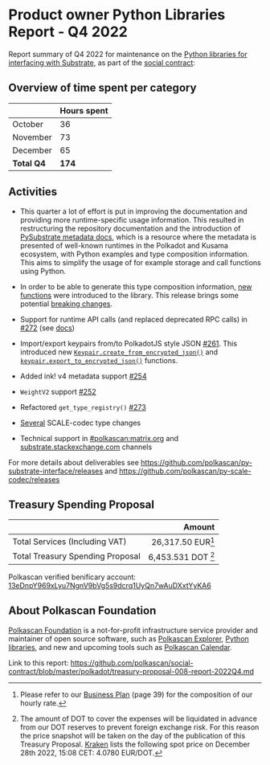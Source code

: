 # Product owner Python Libraries Report - Q4 2022

Report summary of Q4 2022 for maintenance on the [Python libraries for interfacing with Substrate](https://github.com/orgs/polkascan/repositories?q=py-&type=all&language=&sort=stargazers), as part of the [social contract](https://github.com/polkascan/social-contract/blob/library-maintenance/polkadot/social-contract-002.md):

## Overview of time spent per category

|            | Hours spent  |
|--------------------|-----|
| October     | 36  |
| November  | 73  |
| December |  65 |
| **Total Q4**|  **174**  |

## Activities


* This quarter a lot of effort is put in improving the documentation and providing more runtime-specific usage information. This resulted in restructuring the repository documentation and the introduction of [PySubstrate metadata docs](https://polkascan.github.io/py-substrate-metadata-docs/), which is a resource where the metadata is presented of well-known runtimes in the Polkadot and Kusama ecosystem, with Python examples and type composition information. This aims to simplify the usage of for example storage and call functions using Python.

* In order to be able to generate this type composition information, [new functions](https://github.com/polkascan/py-substrate-interface/pull/263) were introduced to the library. This release brings some potential [breaking changes](https://github.com/polkascan/py-substrate-interface/releases/tag/v1.4.0). 
* Support for runtime API calls (and replaced deprecated RPC calls) in [#272](https://github.com/polkascan/py-substrate-interface/pull/272) (see [docs](https://github.com/polkascan/py-substrate-interface#call-runtime-apis))
* Import/export keypairs from/to PolkadotJS style JSON [#261](https://github.com/polkascan/py-substrate-interface/pull/261). This introduced new [`Keypair.create_from_encrypted_json()`](https://polkascan.github.io/py-substrate-interface/#substrateinterface.Keypair.create_from_encrypted_json) and [`keypair.export_to_encrypted_json()`](https://polkascan.github.io/py-substrate-interface/#substrateinterface.Keypair.export_to_encrypted_json) functions.
* Added ink! v4 metadata support [#254](https://github.com/polkascan/py-substrate-interface/pull/254)
* `WeightV2` support [#252](https://github.com/polkascan/py-substrate-interface/issues/252)
* Refactored `get_type_registry()` [#273](https://github.com/polkascan/py-substrate-interface/pull/273)
* [Several](https://github.com/polkascan/py-scale-codec/compare/v1.0.44...v1.1.4) SCALE-codec type changes
* Technical support in [#polkascan:matrix.org](https://matrix.to/#/#polkascan:matrix.org) and [substrate.stackexchange.com](https://substrate.stackexchange.com/questions/tagged/python) channels


For more details about deliverables see https://github.com/polkascan/py-substrate-interface/releases and https://github.com/polkascan/py-scale-codec/releases

## Treasury Spending Proposal


|                                  |                     Amount |
|:-------------------------------- | --------------------------:|
| Total Services (Including VAT)   |           26,317.50 EUR[^1] |
| Total Treasury Spending Proposal |          6,453.531 DOT [^2] |

Polkascan verified benificary account: [13eDnpY969xLyu7NgnV9bVg5s9dcrq1UyQn7wAuDXxtYyKA6](https://explorer-dev.polkascan.io/polkadot/account/13eDnpY969xLyu7NgnV9bVg5s9dcrq1UyQn7wAuDXxtYyKA6)

## About Polkascan Foundation

[Polkascan Foundation](https://polkascan.org/) is a not-for-profit infrastructure service provider and maintainer of open source software, such as [Polkascan Explorer](https://explorer.polkascan.io/), [Python libraries](https://github.com/polkascan/social-contract/blob/master/polkadot/social-contract-002.md), and new and upcoming tools such as [Polkascan Calendar](https://calendar.polkascan.io).

[^1]: Please refer to our [Business Plan](https://polkascan.org/wp-content/uploads/2022/03/Business-Plan-Polkascan-Foundation-v20220218.1030.pdf) (page 39) for the composition of our hourly rate.

[^2]: The amount of DOT to cover the expenses will be liquidated in advance from our DOT reserves to prevent foreign exchange risk. For this reason the price snapshot will be taken on the day of the publication of this Treasury Proposal. [Kraken](https://trade.kraken.com/charts/KRAKEN:DOT-EUR) lists the following spot price on December 28th 2022, 15:08 CET: 4.0780 EUR/DOT.

Link to this report: https://github.com/polkascan/social-contract/blob/master/polkadot/treasury-proposal-008-report-2022Q4.md
